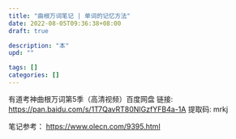 ```yaml
---
title: "曲根万词笔记 | 单词的记忆方法"
date: 2022-08-05T09:36:38+08:00
draft: true

description: "本"
upd: ""

tags: []
categories: []
---
```


<!--more-->

有道考神曲根万词第5季（高清视频）百度网盘 
链接: https://pan.baidu.com/s/1T7QavRT80NIGzfYFB4a-1A 提取码: mrkj

笔记参考： https://www.olecn.com/9395.html